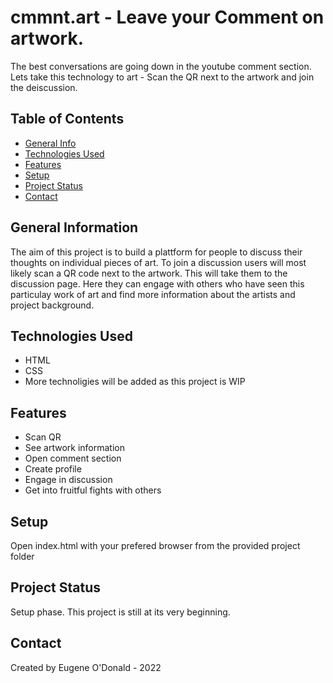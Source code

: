 # cmmnt.art - Leave your Comment on artwork.
The best conversations are going down in the youtube comment section. Lets take this technology to art - Scan the QR next to the artwork and join the deiscussion.


## Table of Contents
* [General Info](#general-information)
* [Technologies Used](#technologies-used)
* [Features](#features)
* [Setup](#setup)
* [Project Status](#project-status)
* [Contact](#contact)



## General Information
The aim of this project is to build a plattform for people to discuss their thoughts on individual pieces of art. To join a discussion users will most likely scan a QR code next to the artwork. This will take them to the discussion page. Here they can engage with others who have seen this particulay work of art and find more information about the artists and project background. 


## Technologies Used
- HTML
- CSS
- More technoligies will be added as this project is WIP 


## Features

- Scan QR
- See artwork information
- Open comment section
- Create profile
- Engage in discussion
- Get into fruitful fights with others



## Setup
Open index.html with your prefered browser from the provided project folder



## Project Status
Setup phase.
This project is still at its very beginning. 


## Contact
Created by Eugene O'Donald - 2022
